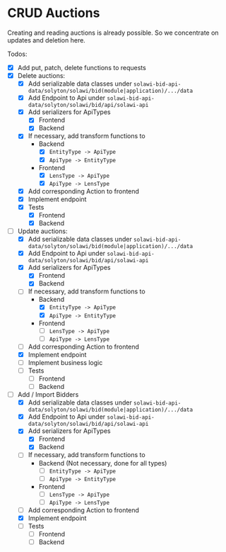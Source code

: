 # CRUD Auctions

Creating and reading auctions is already possible.
So we concentrate on updates and deletion here.
 
Todos:
- [x] Add put, patch, delete functions to requests
- [x] Delete auctions:
    - [x] Add serializable data classes under ``` solawi-bid-api-data/solyton/solawi/bid(module|application)/.../data ```
    - [x] Add Endpoint to Api under ```solawi-bid-api-data/solyton/solawi/bid/api/solawi-api ```
    - [x] Add serializers for ApiTypes
        - [x] Frontend
        - [x] Backend
    - [x] If necessary, add transform functions to
        - Backend
            - [x] ```EntityType -> ApiType ```
            - [x] ```ApiType -> EntityType  ```
        - Frontend
            - [x] ```LensType -> ApiType```
            - [x] ```ApiType -> LensType```
    - [x] Add corresponding Action to frontend
    - [x] Implement endpoint
    - [x] Tests
        - [x] Frontend
        - [x] Backend

- [ ] Update auctions:
    - [x] Add serializable data classes under ``` solawi-bid-api-data/solyton/solawi/bid(module|application)/.../data ```
    - [x] Add Endpoint to Api under ```solawi-bid-api-data/solyton/solawi/bid/api/solawi-api ```
    - [x] Add serializers for ApiTypes
        - [x] Frontend
        - [x] Backend
    - [ ] If necessary, add transform functions to
        - Backend
            - [x] ```EntityType -> ApiType ```
            - [x] ```ApiType -> EntityType  ```
        - Frontend
            - [ ] ```LensType -> ApiType```
            - [ ] ```ApiType -> LensType```
    - [ ] Add corresponding Action to frontend
    - [x] Implement endpoint
    - [ ] Implement business logic
    - [ ] Tests
        - [ ] Frontend
        - [ ] Backend

- [ ] Add / Import Bidders
  - [x] Add serializable data classes under ``` solawi-bid-api-data/solyton/solawi/bid(module|application)/.../data ```
  - [x] Add Endpoint to Api under ```solawi-bid-api-data/solyton/solawi/bid/api/solawi-api ```
  - [x] Add serializers for ApiTypes
      - [x] Frontend
      - [x] Backend
  - [ ] If necessary, add transform functions to
      - Backend (Not necessary, done for all types)
          - [ ] ```EntityType -> ApiType ```
          - [ ] ```ApiType -> EntityType  ```
      - Frontend
          - [ ] ```LensType -> ApiType```
          - [ ] ```ApiType -> LensType```
  - [ ] Add corresponding Action to frontend
  - [x] Implement endpoint
  - [ ] Tests
      - [ ] Frontend
      - [ ] Backend
